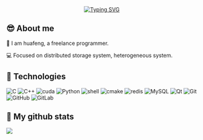   <!-- 动态打字效果 -->
  <div align="center">
    <a href="https://blog.sunguoqi.com/">
      <img src="https://readme-typing-svg.demolab.com?font=Fira+Code&pause=1000&width=435&lines=console.log(%22Hello%2C%20World%22);Segmentation fault!&center=true&size=27" alt="Typing SVG" />
    </a>
  </div>

## 😎 About me
:vulcan_salute: I am huafeng, a freelance programmer.

:computer: Focused on distributed storage system, heterogeneous system.


## 🚀 Technologies
![C](https://img.shields.io/badge/-C-00599C?style=flat-square&logo=c&color=black&logoColor=blue)
![C++](https://img.shields.io/badge/-C%2B%2B-00599C?style=flat-square&logo=c%2B%2B&color=black&logoColor=blue)
![cuda](https://img.shields.io/badge/-cuda-00599C?style=flat-square&logo=c%2B%2B&color=black&logoColor=blue)
![Python](https://img.shields.io/badge/-Python-00599C?style=flat-square&logo=python&color=black)
![shell](https://img.shields.io/badge/-shell-00599C?style=flat-square&logo=shell&color=black)
![cmake](https://img.shields.io/badge/-cmake-00599C?style=flat-square&logo=cmake&color=black&logoColor=blue)
![redis](https://img.shields.io/badge/-redis-00599C?style=flat-square&logo=redis&color=black)
![MySQL](https://img.shields.io/badge/-MySQL-black?style=flat-square&logo=mysql&color=black&logoColor=blue)
![Qt](https://img.shields.io/badge/-Qt-00599C?style=flat-square&logo=Qt&color=black)
![Git](https://img.shields.io/badge/-Git-black?style=flat-square&logo=git&color=black)
![GitHub](https://img.shields.io/badge/-GitHub-181717?style=flat-square&logo=github&color=black)
![GitLab](https://img.shields.io/badge/-GitLab-FCA121?style=flat-square&logo=gitlab&color=black)
<br/>

## 🐲 My github stats
<p align='left'>
  <img align="center" src="https://github-readme-stats.vercel.app/api?username=gitover22&bg_color=071A2C&icon_color=4194FD&show_icons=true&count_private=true&theme=tokyonight&line_height=27&text_color=FFFFFF"/>
<br/>

</p>
